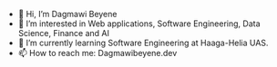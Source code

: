 - 👋 Hi, I’m Dagmawi Beyene
- 👀 I’m interested in Web applications, Software Engineering, Data Science, Finance and AI
- 🌱 I’m currently learning Software Engineering at Haaga-Helia UAS.
- 📫 How to reach me: Dagmawibeyene.dev

<!---
Dagmawi-Beyene/Dagmawi-Beyene is a ✨ special ✨ repository because its `README.md` (this file) appears on your GitHub profile.
You can click the Preview link to take a look at your changes.
--->
